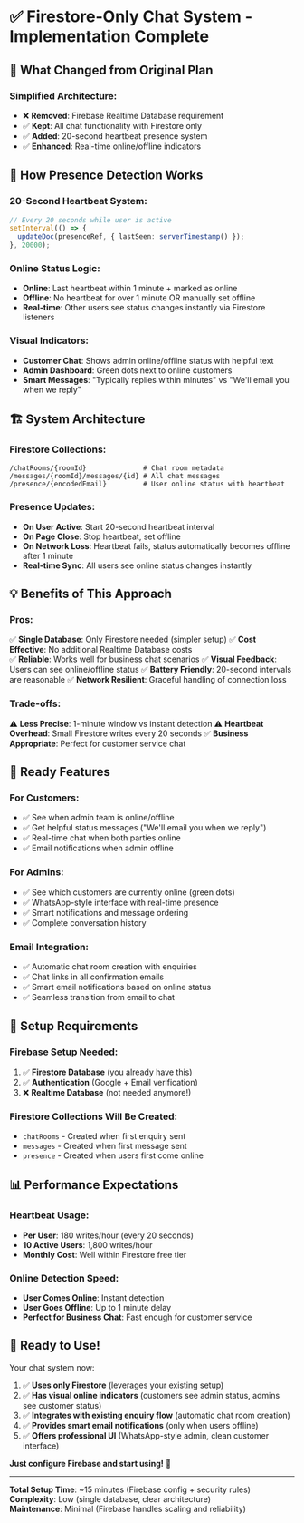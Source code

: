 # ✅ Firestore-Only Chat System - Implementation Complete

## 🔄 **What Changed from Original Plan**

### **Simplified Architecture:**
- ❌ **Removed**: Firebase Realtime Database requirement
- ✅ **Kept**: All chat functionality with Firestore only
- ✅ **Added**: 20-second heartbeat presence system
- ✅ **Enhanced**: Real-time online/offline indicators

## 🎯 **How Presence Detection Works**

### **20-Second Heartbeat System:**
```typescript
// Every 20 seconds while user is active
setInterval(() => {
  updateDoc(presenceRef, { lastSeen: serverTimestamp() });
}, 20000);
```

### **Online Status Logic:**
- **Online**: Last heartbeat within 1 minute + marked as online
- **Offline**: No heartbeat for over 1 minute OR manually set offline
- **Real-time**: Other users see status changes instantly via Firestore listeners

### **Visual Indicators:**
- **Customer Chat**: Shows admin online/offline status with helpful text
- **Admin Dashboard**: Green dots next to online customers
- **Smart Messages**: "Typically replies within minutes" vs "We'll email you when we reply"

## 🏗️ **System Architecture**

### **Firestore Collections:**
```
/chatRooms/{roomId}              # Chat room metadata
/messages/{roomId}/messages/{id} # All chat messages
/presence/{encodedEmail}         # User online status with heartbeat
```

### **Presence Updates:**
- **On User Active**: Start 20-second heartbeat interval
- **On Page Close**: Stop heartbeat, set offline
- **On Network Loss**: Heartbeat fails, status automatically becomes offline after 1 minute
- **Real-time Sync**: All users see online status changes instantly

## 💡 **Benefits of This Approach**

### **Pros:**
✅ **Single Database**: Only Firestore needed (simpler setup)
✅ **Cost Effective**: No additional Realtime Database costs  
✅ **Reliable**: Works well for business chat scenarios
✅ **Visual Feedback**: Users can see online/offline status
✅ **Battery Friendly**: 20-second intervals are reasonable
✅ **Network Resilient**: Graceful handling of connection loss

### **Trade-offs:**
⚠️ **Less Precise**: 1-minute window vs instant detection
⚠️ **Heartbeat Overhead**: Small Firestore writes every 20 seconds
✅ **Business Appropriate**: Perfect for customer service chat

## 🚀 **Ready Features**

### **For Customers:**
- ✅ See when admin team is online/offline
- ✅ Get helpful status messages ("We'll email you when we reply")
- ✅ Real-time chat when both parties online
- ✅ Email notifications when admin offline

### **For Admins:**
- ✅ See which customers are currently online (green dots)
- ✅ WhatsApp-style interface with real-time presence
- ✅ Smart notifications and message ordering
- ✅ Complete conversation history

### **Email Integration:**
- ✅ Automatic chat room creation with enquiries
- ✅ Chat links in all confirmation emails
- ✅ Smart email notifications based on online status
- ✅ Seamless transition from email to chat

## 🔧 **Setup Requirements**

### **Firebase Setup Needed:**
1. ✅ **Firestore Database** (you already have this)
2. ✅ **Authentication** (Google + Email verification)
3. ❌ **Realtime Database** (not needed anymore!)

### **Firestore Collections Will Be Created:**
- `chatRooms` - Created when first enquiry sent
- `messages` - Created when first message sent  
- `presence` - Created when users first come online

## 📊 **Performance Expectations**

### **Heartbeat Usage:**
- **Per User**: 180 writes/hour (every 20 seconds)
- **10 Active Users**: 1,800 writes/hour
- **Monthly Cost**: Well within Firestore free tier

### **Online Detection Speed:**
- **User Comes Online**: Instant detection
- **User Goes Offline**: Up to 1 minute delay
- **Perfect for Business Chat**: Fast enough for customer service

## 🎉 **Ready to Use!**

Your chat system now:
1. ✅ **Uses only Firestore** (leverages your existing setup)
2. ✅ **Has visual online indicators** (customers see admin status, admins see customer status)  
3. ✅ **Integrates with existing enquiry flow** (automatic chat room creation)
4. ✅ **Provides smart email notifications** (only when users offline)
5. ✅ **Offers professional UI** (WhatsApp-style admin, clean customer interface)

**Just configure Firebase and start using!** 🚀

---

**Total Setup Time**: ~15 minutes (Firebase config + security rules)
**Complexity**: Low (single database, clear architecture)  
**Maintenance**: Minimal (Firebase handles scaling and reliability)